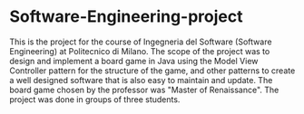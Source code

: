# Software-Engineering-project
This is the project for the course of Ingegneria del Software (Software Engineering) at Politecnico di Milano.
The scope of the project was to design and implement a board game in Java using the Model View Controller pattern for the structure of the game, and other patterns to create a well designed software that is also easy to maintain and update.
The board game chosen by the professor was "Master of Renaissance".
The project was done in groups of three students.
